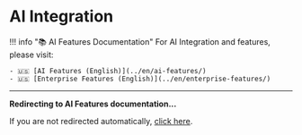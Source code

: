 # AI Integration

<script>window.location.href="../en/ai-features/";</script>

!!! info "📚 AI Features Documentation"
    For AI Integration and features, please visit:
    
    - 🇺🇸 [AI Features (English)](../en/ai-features/)
    - 🇺🇸 [Enterprise Features (English)](../en/enterprise-features/)

---

**Redirecting to AI Features documentation...**

If you are not redirected automatically, [click here](../en/ai-features/).
